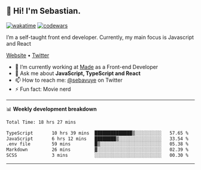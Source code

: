 ## 👋 Hi! I'm Sebastian.

[![wakatime](https://wakatime.com/badge/user/df0036c6-328a-4a39-be9b-e49417ed22a1.svg)](https://wakatime.com/@df0036c6-328a-4a39-be9b-e49417ed22a1)
[![codewars](https://www.codewars.com/users/sebavuye/badges/small)](https://www.codewars.com/users/sebavuye)

I’m a self-taught front end developer. Currently, my main focus is Javascript and React

[Website](https://sebastianvuye.be) • [Twitter](https://twitter.com/sebavuye)

- 🔭 I’m currently working at [Made](https://made.be/) as a Front-end Developer
- 💬 Ask me about **JavaScript, TypeScript and React**
- 📫 How to reach me: [@sebavuye](https://twitter.com/sebavuye) on Twitter
- ⚡ Fun fact: Movie nerd

-------

📊 **Weekly development breakdown**

<!--START_SECTION:waka-->

```txt
Total Time: 18 hrs 27 mins

TypeScript       10 hrs 39 mins  ██████████████▒░░░░░░░░░░   57.65 %
JavaScript       6 hrs 12 mins   ████████▒░░░░░░░░░░░░░░░░   33.54 %
.env file        59 mins         █▒░░░░░░░░░░░░░░░░░░░░░░░   05.38 %
Markdown         26 mins         ▓░░░░░░░░░░░░░░░░░░░░░░░░   02.39 %
SCSS             3 mins          ░░░░░░░░░░░░░░░░░░░░░░░░░   00.30 %
```

<!--END_SECTION:waka-->
-------
